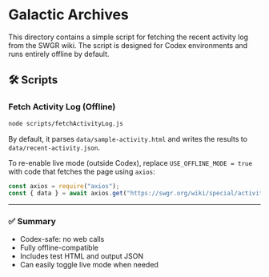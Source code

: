 # Galactic Archives

This directory contains a simple script for fetching the recent activity log
from the SWGR wiki. The script is designed for Codex environments and runs
entirely offline by default.

## 🛠 Scripts

### Fetch Activity Log (Offline)

```bash
node scripts/fetchActivityLog.js
```

By default, it parses `data/sample-activity.html` and writes the results to
`data/recent-activity.json`.

To re-enable live mode (outside Codex), replace `USE_OFFLINE_MODE = true` with
code that fetches the page using `axios`:

```js
const axios = require("axios");
const { data } = await axios.get("https://swgr.org/wiki/special/activity/");
```

---

### ✅ Summary

- Codex-safe: no web calls
- Fully offline-compatible
- Includes test HTML and output JSON
- Can easily toggle live mode when needed

